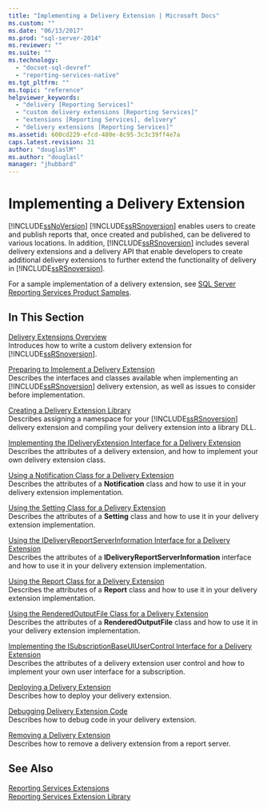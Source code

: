 ```yaml
---
title: "Implementing a Delivery Extension | Microsoft Docs"
ms.custom: ""
ms.date: "06/13/2017"
ms.prod: "sql-server-2014"
ms.reviewer: ""
ms.suite: ""
ms.technology: 
  - "docset-sql-devref"
  - "reporting-services-native"
ms.tgt_pltfrm: ""
ms.topic: "reference"
helpviewer_keywords: 
  - "delivery [Reporting Services]"
  - "custom delivery extensions [Reporting Services]"
  - "extensions [Reporting Services], delivery"
  - "delivery extensions [Reporting Services]"
ms.assetid: 600cd229-efcd-480e-8c95-3c3c39ff4e7a
caps.latest.revision: 31
author: "douglaslM"
ms.author: "douglasl"
manager: "jhubbard"
---
```

# Implementing a Delivery Extension
  [!INCLUDE[ssNoVersion](../../includes/ssnoversion-md.md)] [!INCLUDE[ssRSnoversion](../../includes/ssrsnoversion-md.md)] enables users to create and publish reports that, once created and published, can be delivered to various locations. In addition, [!INCLUDE[ssRSnoversion](../../includes/ssrsnoversion-md.md)] includes several delivery extensions and a delivery API that enable developers to create additional delivery extensions to further extend the functionality of delivery in [!INCLUDE[ssRSnoversion](../../includes/ssrsnoversion-md.md)].  
  
 For a sample implementation of a delivery extension, see [SQL Server Reporting Services Product Samples](http://go.microsoft.com/fwlink/?LinkId=177889).  
  
## In This Section  
 [Delivery Extensions Overview](../../../2014/reporting-services/dev-guide/delivery-extensions-overview.md)  
 Introduces how to write a custom delivery extension for [!INCLUDE[ssRSnoversion](../../includes/ssrsnoversion-md.md)].  
  
 [Preparing to Implement a Delivery Extension](../../../2014/reporting-services/dev-guide/preparing-to-implement-a-delivery-extension.md)  
 Describes the interfaces and classes available when implementing an [!INCLUDE[ssRSnoversion](../../includes/ssrsnoversion-md.md)] delivery extension, as well as issues to consider before implementation.  
  
 [Creating a Delivery Extension Library](../../../2014/reporting-services/dev-guide/creating-a-delivery-extension-library.md)  
 Describes assigning a namespace for your [!INCLUDE[ssRSnoversion](../../includes/ssrsnoversion-md.md)] delivery extension and compiling your delivery extension into a library DLL.  
  
 [Implementing the IDeliveryExtension Interface for a Delivery Extension](../../../2014/reporting-services/dev-guide/implementing-the-ideliveryextension-interface-for-a-delivery-extension.md)  
 Describes the attributes of a delivery extension, and how to implement your own delivery extension class.  
  
 [Using a Notification Class for a Delivery Extension](../../../2014/reporting-services/dev-guide/using-a-notification-class-for-a-delivery-extension.md)  
 Describes the attributes of a **Notification** class and how to use it in your delivery extension implementation.  
  
 [Using the Setting Class for a Delivery Extension](../../../2014/reporting-services/dev-guide/using-the-setting-class-for-a-delivery-extension.md)  
 Describes the attributes of a **Setting** class and how to use it in your delivery extension implementation.  
  
 [Using the IDeliveryReportServerInformation Interface for a Delivery Extension](../../../2014/reporting-services/dev-guide/using-the-ideliveryreportserverinformation-interface-for-a-delivery-extension.md)  
 Describes the attributes of a **IDeliveryReportServerInformation** interface and how to use it in your delivery extension implementation.  
  
 [Using the Report Class for a Delivery Extension](../../../2014/reporting-services/dev-guide/using-the-report-class-for-a-delivery-extension.md)  
 Describes the attributes of a **Report** class and how to use it in your delivery extension implementation.  
  
 [Using the RenderedOutputFile Class for a Delivery Extension](../../../2014/reporting-services/dev-guide/using-the-renderedoutputfile-class-for-a-delivery-extension.md)  
 Describes the attributes of a **RenderedOutputFile** class and how to use it in your delivery extension implementation.  
  
 [Implementing the ISubscriptionBaseUIUserControl Interface for a Delivery Extension](../../../2014/reporting-services/dev-guide/implementing-the-isubscriptionbaseuiusercontrol-interface.md)  
 Describes the attributes of a delivery extension user control and how to implement your own user interface for a subscription.  
  
 [Deploying a Delivery Extension](../../../2014/reporting-services/dev-guide/deploying-a-delivery-extension.md)  
 Describes how to deploy your delivery extension.  
  
 [Debugging Delivery Extension Code](../../../2014/reporting-services/dev-guide/debugging-delivery-extension-code.md)  
 Describes how to debug code in your delivery extension.  
  
 [Removing a Delivery Extension](../../../2014/reporting-services/dev-guide/removing-a-delivery-extension.md)  
 Describes how to remove a delivery extension from a report server.  
  
## See Also  
 [Reporting Services Extensions](../../../2014/reporting-services/dev-guide/reporting-services-extensions.md)   
 [Reporting Services Extension Library](../../../2014/reporting-services/dev-guide/reporting-services-extension-library.md)  
  
  